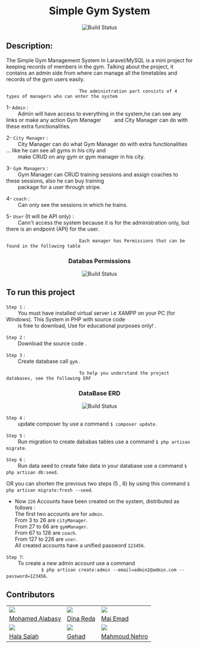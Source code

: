 <h1 align="center"> Simple Gym System </h1>
<p align="center">
   <img src="https://user-images.githubusercontent.com/93389016/157983116-9feca44c-b9c1-43a0-97f3-e40fb90d685f.png" alt="Build Status">
</p>

## Description:
 
The Simple Gym Management System In Laravel/MySQL is a mini project for keeping records of members in the gym. Talking about the project, it contains an admin side from where can manage all the timetables and records of the gym users easily.  

&nbsp; &nbsp; &nbsp; &nbsp; &nbsp; &nbsp; &nbsp; &nbsp; &nbsp; &nbsp; &nbsp; &nbsp; &nbsp; &nbsp; &nbsp; &nbsp; &nbsp; &nbsp; &nbsp; &nbsp; &nbsp; &nbsp; &nbsp; &nbsp; &nbsp; `The administration part consists of 4 types of managers who can enter the system`  

1- `Admin`  :    
&nbsp; &nbsp; &nbsp; &nbsp; Admin will have access to everything in the system,he can see any links or make any action Gym Manager 
&nbsp; &nbsp; &nbsp; &nbsp; and City Manager can do with these extra functionalities.    

2- `City Manager` :    
&nbsp; &nbsp; &nbsp; &nbsp; City Manager can do what Gym Manager do with extra functionalities … like he can see all gyms in his city and  
&nbsp; &nbsp; &nbsp; &nbsp; make CRUD on any gym or gym manager in his city.  

3- `Gym Managers` :  
&nbsp; &nbsp; &nbsp; &nbsp; Gym Manager can CRUD training sessions and assign coaches to these sessions, also he can buy training  
&nbsp; &nbsp; &nbsp; &nbsp; package for a user through stripe.  

4- `coach` :  
&nbsp; &nbsp; &nbsp; &nbsp; Can only see the sessions in which he trains.  

5- `User` (It will be API only) :  
&nbsp; &nbsp; &nbsp; &nbsp; Cann't access the system because it is for the administration only, but there is an endpoint (API) for the user.   

&nbsp; &nbsp; &nbsp; &nbsp; &nbsp; &nbsp; &nbsp; &nbsp; &nbsp; &nbsp; &nbsp; &nbsp; &nbsp; &nbsp; &nbsp; &nbsp; &nbsp; &nbsp; &nbsp; &nbsp; &nbsp; &nbsp; &nbsp; &nbsp; &nbsp; 
`Each manager has Permissions that can be found in the following table`
<h3 align="center"> Databas Permissions </h3>  					
<p align="center">
   <img src="https://user-images.githubusercontent.com/93389016/156779278-58d23b62-21df-436d-a271-da2c5ad33c5d.png" alt="Build Status">
</p>

## To run this project  

`Step 1` :  
&nbsp; &nbsp; &nbsp; &nbsp; You must have installed virtual server i.e XAMPP on your PC (for Windows). This System in PHP with source code   
&nbsp; &nbsp; &nbsp; &nbsp; is free to download, Use for educational purposes only! .  

`Step 2` :  
&nbsp; &nbsp; &nbsp; &nbsp; Download the source code .

`Step 3` :  
&nbsp; &nbsp; &nbsp; &nbsp; Create database call `gym` .  

&nbsp; &nbsp; &nbsp; &nbsp; &nbsp; &nbsp; &nbsp; &nbsp; &nbsp; &nbsp; &nbsp; &nbsp; &nbsp; &nbsp; &nbsp; &nbsp; &nbsp; &nbsp; &nbsp; &nbsp; &nbsp; &nbsp; &nbsp; &nbsp; &nbsp; 
`To help you understand the project databases, see the following ERF`
<h3 align="center"> DataBase ERD </h3>
<p align="center">
   <img src="https://user-images.githubusercontent.com/93389016/157979950-d67cd8ca-0e50-4ca0-9c6c-263883ad1a73.jpg" alt="Build Status">
</p>

`Step 4` :    
&nbsp; &nbsp; &nbsp; &nbsp; update composer by use a command ` $ composer update `.  

`Step 5` :    
&nbsp; &nbsp; &nbsp; &nbsp; Run migration to create dababas tables use a command ` $ php artisan migrate `.

`Step 6` :    
&nbsp; &nbsp; &nbsp; &nbsp; Run data seed to create fake data in your database use a command ` $ php artisan db:seed `.  

OR you can shorten the previous two steps (5 , 6) by using this command ` $ php artisan migrate:fresh --seed `.  


- Now `226` Accounts have been created on the system, distributed as follows :  
The first two accounts are for `admin`.    
From 3 to 26 are `cityManager`.  
From 27 to 66 are `gymManager`.  
From 67 to 126 are `coach`.  
From 127 to 226 are `user`.  
All created accounts have a unified password `123456`.  


`Step 7`:    
&nbsp; &nbsp; &nbsp; &nbsp; To create a new admin account use a command  
&nbsp; &nbsp; &nbsp; &nbsp; &nbsp; &nbsp; &nbsp; &nbsp; &nbsp; &nbsp; &nbsp; &nbsp; ` $ php artisan create:admin --email=admin2@admin.com --password=123456 `.  

## Contributors
<table>
   <tr>
    <td>
      <img src="https://avatars.githubusercontent.com/u/93389016?v=4"></img>
    </td>
    <td>
      <img src="https://avatars.githubusercontent.com/u/97949259?v=4"></img>
    </td>
    <td>
      <img src="https://avatars.githubusercontent.com/u/97365136?v=4"></img>
    </td>
  </tr>
  <tr>
    <td>
      <a href="https://github.com/MohamedAlabasy"> Mohamed Alabasy </a>
    </td>
      <td>
      <a href="https://github.com/dina810"> Dina Reda </a>
    </td>
     <td>
      <a href="https://github.com/MaiiEmad"> Mai Emad </a>
    </td>
  </tr>
  <tr>
    <td>
      <img src="https://avatars.githubusercontent.com/u/97946354?v=4"></img>
    </td>
    <td>
      <img src="https://avatars.githubusercontent.com/u/95267859?v=4"></img>
    </td>
    <td>
      <img src="https://avatars.githubusercontent.com/u/58011505?v=4"></img>
    </td>
  </tr>
  <tr>
    <td>
      <a href="https://github.com/Hala-salah77"> Hala Salah </a>
    </td>
      <td>
      <a href="https://github.com/gehad300"> Gehad </a>
    </td>
     <td>
      <a href="https://github.com/MahmoudNehro"> Mahmoud Nehro </a>
    </td>
  </tr>
</table>
